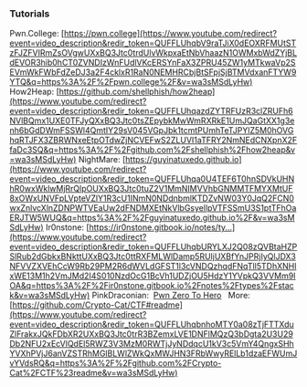 
### Tutorials 

Pwn.College: [https://pwn.college](https://www.youtube.com/redirect?event=video_description&redir_token=QUFFLUhqbV9raTJiX0dEOXRFMUtSTzFJZFVIRmZsOVgwUXxBQ3Jtc0trdUlvWkpxaEtNbVhaazN1OWMxbWdZYjBLdEVOR3hib0hCT0ZVNDIzWnFUdlVKcERSYnFaX3ZPRU45ZW1yMTkwaVp2SEVmWkFWbFdZeDJ3a2F4cklxR1RaN0NEMHRCbjBtSFpjSjBTMVdxanFTYW9YTQ&q=https%3A%2F%2Fpwn.college%2F&v=wa3sMSdLyHw)
How2Heap: [https://github.com/shellphish/how2heap](https://www.youtube.com/redirect?event=video_description&redir_token=QUFFLUhqazdZYTRFUzR3clZRUFh6NVlBQmx1UXE0TFJyQXxBQ3Jtc0tsZEpybkMwWmRXRkE1UmJQaGtXX1g3enh6bGdDWmFSSWl4QmtIY29sV045VGpJbk1tcmtPUmhTeTJPYlZ5M0hOVGhqRTJFX3ZBRWNxeEtpOTdwZjNCVEFwS2ZLUVI1aTFRY2NmNEdCNXpnX2FfaDc3SQ&q=https%3A%2F%2Fgithub.com%2Fshellphish%2Fhow2heap&v=wa3sMSdLyHw) 
NightMare: [https://guyinatuxedo.github.io](https://www.youtube.com/redirect?event=video_description&redir_token=QUFFLUhqa0U4TEF6T0hnSDVkUHNhR0wxWklwMjRrQlpOUXxBQ3Jtc0tuZ2V1MmNIMVVhbGNMMTFMYXMtUF8xOWxUNVFpLVpteVZlY1R3cU1INmN0NDdnbmlKTDZvNW03Y0JqQ2FCN0wxZnlvcXlnZDNPWTVEaUw2dFNDMXEtNkVlbGsyellpVTFSSmU3S1ptTFhOaERJTW5WUQ&q=https%3A%2F%2Fguyinatuxedo.github.io%2F&v=wa3sMSdLyHw) 
Ir0nstone: [https://ir0nstone.gitbook.io/notes/ty...](https://www.youtube.com/redirect?event=video_description&redir_token=QUFFLUhqbURYLXJ2Q08zQVBtaHZPSlRub2dGbkxBNkttUXxBQ3Jtc0ttRXFMLWlDamp5RUljUXBfYnJPRjIyQlJDX3NFVVZXVEhCcW9Rb29PM2R6dWVLdGFST1l3cVNDQzhqdFNqTll5TDhXNHlxWE13M1h2VmJMd2I4S010NzdOcG1BcVh1UDZjOU5HdzY1YVpkQ3VVMm9IOA&q=https%3A%2F%2Fir0nstone.gitbook.io%2Fnotes%2Ftypes%2Fstack&v=wa3sMSdLyHw) 
PinkDraconian:  [Pwn Zero To Hero](https://www.youtube.com/playlist?list=PLeSXUd883dhjmKkVXSRgI1nJEZUDzgLf_)   
More: [https://github.com/Crypto-Cat/CTF#readme](https://www.youtube.com/redirect?event=video_description&redir_token=QUFFLUhqbnhoMTY0a08zTjFTTXduZlFrakxJQkFDbXR2UXxBQ3Jtc0trR3BZemxLVE1DNFlMQzQ3bDgta2U3U29Db2NFU2xEcVlQdEl5RWZ3V3MzM0RWTjJyNDdqcU1kV3c5VmY4QngxSHhYVXhPVjJ6anVZSTRhMGlBLWlZWkQxMWJHN3FRbWwyRElLb1dzaEFWUmJvYVdsRQ&q=https%3A%2F%2Fgithub.com%2FCrypto-Cat%2FCTF%23readme&v=wa3sMSdLyHw)
